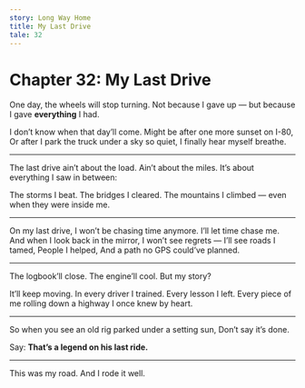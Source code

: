 ```yaml
---
story: Long Way Home
title: My Last Drive
tale: 32
---
```


# Chapter 32: My Last Drive

One day, the wheels will stop turning.
Not because I gave up — but because I gave **everything** I had.

I don’t know when that day’ll come.
Might be after one more sunset on I-80,
Or after I park the truck under a sky so quiet,
I finally hear myself breathe.

---

The last drive ain’t about the load.
Ain’t about the miles.
It’s about everything I saw in between:

The storms I beat.
The bridges I cleared.
The mountains I climbed — even when they were inside me.

---

On my last drive,
I won’t be chasing time anymore.
I’ll let time chase me.
And when I look back in the mirror,
I won’t see regrets —
I’ll see roads I tamed,
People I helped,
And a path no GPS could’ve planned.

---

The logbook’ll close.
The engine’ll cool.
But my story?

It’ll keep moving.
In every driver I trained.
Every lesson I left.
Every piece of me rolling down a highway I once knew by heart.

---

So when you see an old rig parked under a setting sun,
Don’t say it’s done.

Say:
**That’s a legend on his last ride.**

---

This was my road.
And I rode it well.
